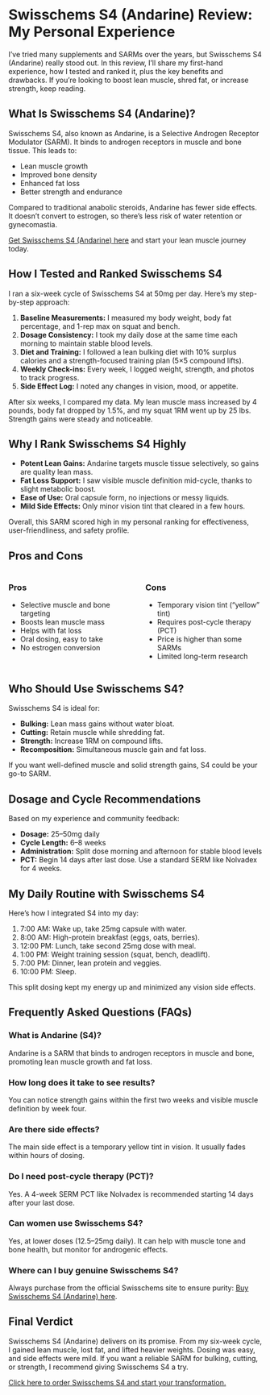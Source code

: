 <h1>Swisschems S4 (Andarine) Review: My Personal Experience</h1>

<p>I’ve tried many supplements and SARMs over the years, but Swisschems S4 (Andarine) really stood out. In this review, I’ll share my first-hand experience, how I tested and ranked it, plus the key benefits and drawbacks. If you’re looking to boost lean muscle, shred fat, or increase strength, keep reading.</p>

<h2>What Is Swisschems S4 (Andarine)?</h2>
<p>Swisschems S4, also known as Andarine, is a Selective Androgen Receptor Modulator (SARM). It binds to androgen receptors in muscle and bone tissue. This leads to:</p>
<ul>
  <li>Lean muscle growth</li>
  <li>Improved bone density</li>
  <li>Enhanced fat loss</li>
  <li>Better strength and endurance</li>
</ul>
<p>Compared to traditional anabolic steroids, Andarine has fewer side effects. It doesn’t convert to estrogen, so there’s less risk of water retention or gynecomastia.</p>
<p><a href="https://swisschems.is/product/s4-andarine/ref/277/?campaign=github" target="_blank">Get Swisschems S4 (Andarine) here</a> and start your lean muscle journey today.</p>

<h2>How I Tested and Ranked Swisschems S4</h2>
<p>I ran a six-week cycle of Swisschems S4 at 50mg per day. Here’s my step-by-step approach:</p>
<ol>
  <li><strong>Baseline Measurements:</strong> I measured my body weight, body fat percentage, and 1-rep max on squat and bench.</li>
  <li><strong>Dosage Consistency:</strong> I took my daily dose at the same time each morning to maintain stable blood levels.</li>
  <li><strong>Diet and Training:</strong> I followed a lean bulking diet with 10% surplus calories and a strength-focused training plan (5×5 compound lifts).</li>
  <li><strong>Weekly Check-ins:</strong> Every week, I logged weight, strength, and photos to track progress.</li>
  <li><strong>Side Effect Log:</strong> I noted any changes in vision, mood, or appetite.</li>
</ol>
<p>After six weeks, I compared my data. My lean muscle mass increased by 4 pounds, body fat dropped by 1.5%, and my squat 1RM went up by 25 lbs. Strength gains were steady and noticeable.</p>

<h2>Why I Rank Swisschems S4 Highly</h2>
<ul>
  <li><strong>Potent Lean Gains:</strong> Andarine targets muscle tissue selectively, so gains are quality lean mass.</li>
  <li><strong>Fat Loss Support:</strong> I saw visible muscle definition mid-cycle, thanks to slight metabolic boost.</li>
  <li><strong>Ease of Use:</strong> Oral capsule form, no injections or messy liquids.</li>
  <li><strong>Mild Side Effects:</strong> Only minor vision tint that cleared in a few hours.</li>
</ul>
<p>Overall, this SARM scored high in my personal ranking for effectiveness, user-friendliness, and safety profile.</p>

<h2>Pros and Cons</h2>
<div style="display: flex; gap: 2rem;">
  <div>
    <h3>Pros</h3>
    <ul>
      <li>Selective muscle and bone targeting</li>
      <li>Boosts lean muscle mass</li>
      <li>Helps with fat loss</li>
      <li>Oral dosing, easy to take</li>
      <li>No estrogen conversion</li>
    </ul>
  </div>
  <div>
    <h3>Cons</h3>
    <ul>
      <li>Temporary vision tint (“yellow” tint)</li>
      <li>Requires post-cycle therapy (PCT)</li>
      <li>Price is higher than some SARMs</li>
      <li>Limited long-term research</li>
    </ul>
  </div>
</div>

<h2>Who Should Use Swisschems S4?</h2>
<p>Swisschems S4 is ideal for:</p>
<ul>
  <li><strong>Bulking:</strong> Lean mass gains without water bloat.</li>
  <li><strong>Cutting:</strong> Retain muscle while shredding fat.</li>
  <li><strong>Strength:</strong> Increase 1RM on compound lifts.</li>
  <li><strong>Recomposition:</strong> Simultaneous muscle gain and fat loss.</li>
</ul>
<p>If you want well-defined muscle and solid strength gains, S4 could be your go-to SARM.</p>

<h2>Dosage and Cycle Recommendations</h2>
<p>Based on my experience and community feedback:</p>
<ul>
  <li><strong>Dosage:</strong> 25–50mg daily</li>
  <li><strong>Cycle Length:</strong> 6–8 weeks</li>
  <li><strong>Administration:</strong> Split dose morning and afternoon for stable blood levels</li>
  <li><strong>PCT:</strong> Begin 14 days after last dose. Use a standard SERM like Nolvadex for 4 weeks.</li>
</ul>

<h2>My Daily Routine with Swisschems S4</h2>
<p>Here’s how I integrated S4 into my day:</p>
<ol>
  <li>7:00 AM: Wake up, take 25mg capsule with water.</li>
  <li>8:00 AM: High-protein breakfast (eggs, oats, berries).</li>
  <li>12:00 PM: Lunch, take second 25mg dose with meal.</li>
  <li>1:00 PM: Weight training session (squat, bench, deadlift).</li>
  <li>7:00 PM: Dinner, lean protein and veggies.</li>
  <li>10:00 PM: Sleep.</li>
</ol>
<p>This split dosing kept my energy up and minimized any vision side effects.</p>

<h2>Frequently Asked Questions (FAQs)</h2>

<h3>What is Andarine (S4)?</h3>
<p>Andarine is a SARM that binds to androgen receptors in muscle and bone, promoting lean muscle growth and fat loss.</p>

<h3>How long does it take to see results?</h3>
<p>You can notice strength gains within the first two weeks and visible muscle definition by week four.</p>

<h3>Are there side effects?</h3>
<p>The main side effect is a temporary yellow tint in vision. It usually fades within hours of dosing.</p>

<h3>Do I need post-cycle therapy (PCT)?</h3>
<p>Yes. A 4-week SERM PCT like Nolvadex is recommended starting 14 days after your last dose.</p>

<h3>Can women use Swisschems S4?</h3>
<p>Yes, at lower doses (12.5–25mg daily). It can help with muscle tone and bone health, but monitor for androgenic effects.</p>

<h3>Where can I buy genuine Swisschems S4?</h3>
<p>Always purchase from the official Swisschems site to ensure purity: <a href="https://swisschems.is/product/s4-andarine/ref/277/?campaign=github" target="_blank">Buy Swisschems S4 (Andarine) here</a>.</p>

<h2>Final Verdict</h2>
<p>Swisschems S4 (Andarine) delivers on its promise. From my six-week cycle, I gained lean muscle, lost fat, and lifted heavier weights. Dosing was easy, and side effects were mild. If you want a reliable SARM for bulking, cutting, or strength, I recommend giving Swisschems S4 a try.</p>
<p><a href="https://swisschems.is/product/s4-andarine/ref/277/?campaign=github" target="_blank">Click here to order Swisschems S4 and start your transformation.</a></p>
